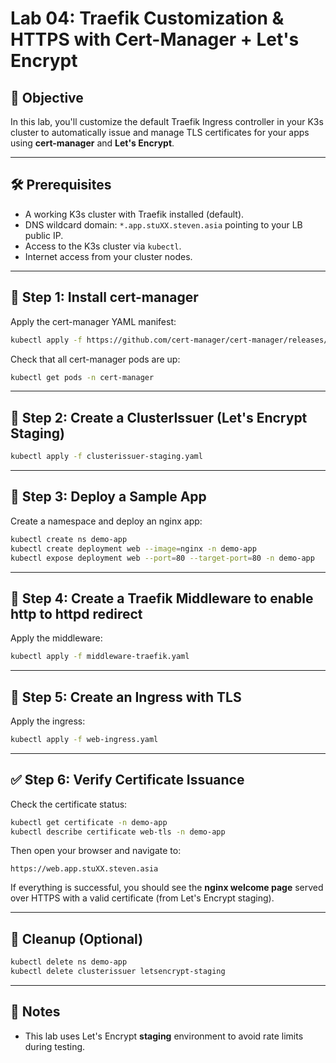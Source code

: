 # Lab 04: Traefik Customization & HTTPS with Cert-Manager + Let's Encrypt

## 🎯 Objective

In this lab, you'll customize the default Traefik Ingress controller in your K3s cluster to automatically issue and manage TLS certificates for your apps using **cert-manager** and **Let's Encrypt**.

---

## 🛠️ Prerequisites

- A working K3s cluster with Traefik installed (default).
- DNS wildcard domain: `*.app.stuXX.steven.asia` pointing to your LB public IP.
- Access to the K3s cluster via `kubectl`.
- Internet access from your cluster nodes.

---

## 🧩 Step 1: Install cert-manager

Apply the cert-manager YAML manifest:

```bash
kubectl apply -f https://github.com/cert-manager/cert-manager/releases/latest/download/cert-manager.yaml
```

Check that all cert-manager pods are up:

```bash
kubectl get pods -n cert-manager
```

---

## 🧩 Step 2: Create a ClusterIssuer (Let's Encrypt Staging)


```bash
kubectl apply -f clusterissuer-staging.yaml
```

---

## 🧩 Step 3: Deploy a Sample App

Create a namespace and deploy an nginx app:

```bash
kubectl create ns demo-app
kubectl create deployment web --image=nginx -n demo-app
kubectl expose deployment web --port=80 --target-port=80 -n demo-app
```

---

## 🧩 Step 4: Create a Traefik Middleware to enable http to httpd redirect

Apply the middleware:

```bash
kubectl apply -f middleware-traefik.yaml
```
---

## 🧩 Step 5: Create an Ingress with TLS

Apply the ingress:

```bash
kubectl apply -f web-ingress.yaml
```

---

## ✅ Step 6: Verify Certificate Issuance

Check the certificate status:

```bash
kubectl get certificate -n demo-app
kubectl describe certificate web-tls -n demo-app
```

Then open your browser and navigate to:

```
https://web.app.stuXX.steven.asia
```

If everything is successful, you should see the **nginx welcome page** served over HTTPS with a valid certificate (from Let's Encrypt staging).

---

## 🧹 Cleanup (Optional)

```bash
kubectl delete ns demo-app
kubectl delete clusterissuer letsencrypt-staging
```

---

## 📌 Notes

- This lab uses Let's Encrypt **staging** environment to avoid rate limits during testing.


